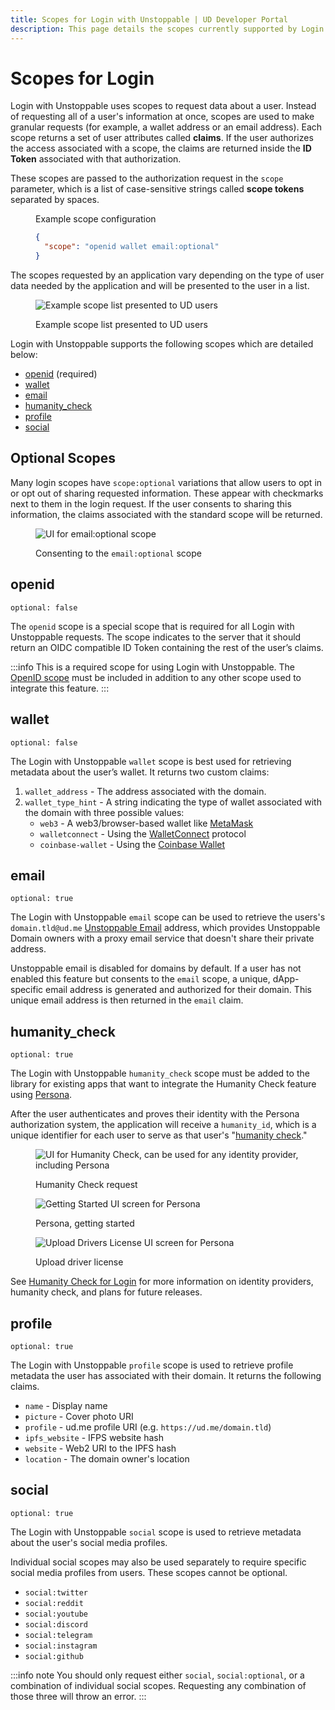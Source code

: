 ```yaml
---
title: Scopes for Login with Unstoppable | UD Developer Portal
description: This page details the scopes currently supported by Login with Unstoppable.
---
```


# Scopes for Login

Login with Unstoppable uses scopes to request data about a user. Instead of requesting all of a user's information at once, scopes are used to make granular requests (for example, a wallet address or an email address). Each scope returns a set of user attributes called **claims**. If the user authorizes the access associated with a scope, the claims are returned inside the **ID Token** associated with that authorization.

These scopes are passed to the authorization request in the `scope` parameter, which is a list of case-sensitive strings called **scope tokens** separated by spaces.

<figure>
<figcaption>Example scope configuration</figcaption>

```json
{
  "scope": "openid wallet email:optional"
}
```

</figure>

The scopes requested by an application vary depending on the type of user data needed by the application and will be presented to the user in a list.

<figure>

![Example scope list presented to UD users](/images/login-scopes-example.png '#width=40%;')

<figcaption>Example scope list presented to UD users</figcaption>
</figure>

Login with Unstoppable supports the following scopes which are detailed below:

* [openid](#openid) (required)
* [wallet](#wallet)
* [email](#email)
* [humanity_check](#humanity_check)
* [profile](#profile)
* [social](#social)

## Optional Scopes

Many login scopes have `scope:optional` variations that allow users to opt in or opt out of sharing requested information. These appear with checkmarks next to them in the login request. If the user consents to sharing this information, the claims associated with the standard scope will be returned.

<figure>

![UI for email:optional scope](/images/login-scopes-email-optional.png '#width=40%;')

<figcaption>Consenting to the <code>email:optional</code> scope</figcaption>
</figure>

## openid
`optional: false`

The `openid` scope is a special scope that is required for all Login with Unstoppable requests. The scope indicates to the server that it should return an OIDC compatible ID Token containing the rest of the user’s claims.

:::info
This is a required scope for using Login with Unstoppable. The [OpenID scope](https://auth0.com/docs/configure/apis/scopes/openid-connect-scopes) must be included in addition to any other scope used to integrate this feature.
:::

## wallet
`optional: false`

The Login with Unstoppable `wallet` scope is best used for retrieving metadata about the user’s wallet. It returns two custom claims:

1. `wallet_address` - The address associated with the domain.
2. `wallet_type_hint` - A string indicating the type of wallet associated with the domain with three possible values:
   * `web3` - A web3/browser-based wallet like [MetaMask](https://docs.metamask.io/guide/)
   * `walletconnect` - Using the [WalletConnect](https://walletconnect.org) protocol
   * `coinbase-wallet` - Using the [Coinbase Wallet](https://www.coinbase.com/wallet)

## email
`optional: true`

The Login with Unstoppable `email` scope can be used to retrieve the users's `domain.tld@ud.me` [Unstoppable Email](https://support.unstoppabledomains.com/support/solutions/articles/48001218107-unstoppable-email) address, which provides Unstoppable Domain owners with a proxy email service that doesn't share their private address.

Unstoppable email is disabled for domains by default. If a user has not enabled this feature but consents to the `email` scope, a unique, dApp-specific email address is generated and authorized for their domain. This unique email address is then returned in the `email` claim.

## humanity_check
`optional: true`

The Login with Unstoppable `humanity_check` scope must be added to the library for existing apps that want to integrate the Humanity Check feature using [Persona](https://withpersona.com).

After the user authenticates and proves their identity with the Persona authorization system, the application will receive a `humanity_id`, which is a unique identifier for each user to serve as that user's "[humanity check](/login-with-unstoppable/humanity-check.md#persona)."


<figure class="one-third-inline-block">

![UI for Humanity Check, can be used for any identity provider, including Persona](/images/humanity-check-optional.png)

<figcaption>Humanity Check request</figcaption>
</figure>


<figure class="one-third-inline-block">

![Getting Started UI screen for Persona](/images/persona_getting_started.png)

<figcaption>Persona, getting started</figcaption>
</figure>

<figure class="one-third-inline-block">

![Upload Drivers License UI screen for Persona](/images/persona_front_drivers_license.png)
<figcaption>Upload driver license</figcaption>
</figure>


See [Humanity Check for Login](/login-with-unstoppable/humanity-check.md) for more information on identity providers, humanity check, and plans for future releases.

## profile
`optional: true`

The Login with Unstoppable `profile` scope is used to retrieve profile metadata the user has associated with their domain. It returns the following claims.

* `name` - Display name
* `picture` - Cover photo URI
* `profile` - ud.me profile URI (e.g. `https://ud.me/domain.tld`)
* `ipfs_website` - IFPS website hash
* `website` - Web2 URI to the IPFS hash
* `location` - The domain owner's location

## social
`optional: true`

The Login with Unstoppable `social` scope is used to retrieve metadata about the user's social media profiles.

Individual social scopes may also be used separately to require specific social media profiles from users. These scopes cannot be optional.

- `social:twitter`
- `social:reddit`
- `social:youtube`
- `social:discord`
- `social:telegram`
- `social:instagram`
- `social:github`

:::info note
You should only request either `social`, `social:optional`, or a combination of individual social scopes. Requesting any combination of those three will throw an error.
:::
